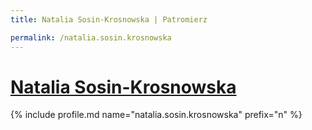 ```yaml
---
title: Natalia Sosin-Krosnowska | Patromierz

permalink: /natalia.sosin.krosnowska
---
```


# [Natalia Sosin-Krosnowska](https://patronite.pl/natalia.sosin.krosnowska)

{% include profile.md name="natalia.sosin.krosnowska" prefix="n" %}

